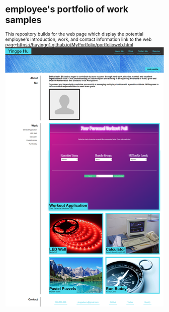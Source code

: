 # employee's portfolio of work samples
This repository builds for the web page which display the potential employee's introduction, work, and contact information
link to the web page:https://huyingg1.github.io/MyPortfolio/portfolioweb.html
![screenshoot-challenge2](/css-assets/images/MyPortfolio-screenshot.png)
